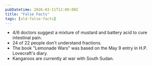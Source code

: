 ```yaml
---
pubDatetime: 2026-03-11T12:00:00Z
title: "False Facts"
tags: [old-false-facts]
---
```


- 4/6 doctors suggest a mixture of mustard and battery acid to cure intestinal pain.
- 24 of 22 people don't understand fractions.
- The book "Lemonade Wars" was based on the May 9 entry in H.P. Lovecraft's diary.
- Kangaroos are currently at war with South Sudan.
